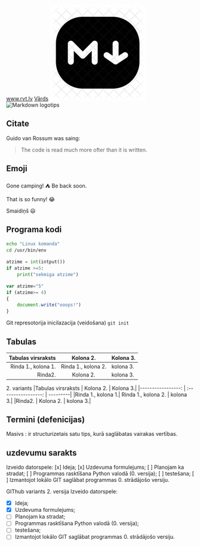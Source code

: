 www.rvt.lv
[Vārds](https://www.markdownguide.org)
![markdown_logotips](markdown_logo.webp)
![Markdown logotips](https://cdn.iconscout.com/icon/premium/png-512-thumb/markdown-4887880-4072416.png?f=webp&w=256)


## Citate

Guido van Rossum was saing:
> The code is read much more ofter than it is written.

## Emoji

Gone camping! :tent: Be back soon.

That is so funny! :joy:

Smaidiņš 😃

## Programa kodi

```sh
echo "Linux komanda"
cd /usr/bin/env
```

```python
atzime = int(intput())
if atzime >=5:
    print("sekmiga atzime")
```

```javascript
var atzime="5"
if (atzime>= 4)
{
    document.write("ooops!")
}
```

Git represotorija inicilazacija (veidošana) `git init`

## Tabulas

Tabulas virsraksts | Kolona 2.           | Kolona 3.
-----------------: | :-----------------: | ---------
Rinda 1., kolona 1.| Rinda 1., kolona 2. | kolona 3.
Rinda2.            | Kolona 2.           | kolona 3.

2\. variants
|Tabulas virsraksts | Kolona 2.           | Kolona 3.|
|-----------------: | :-----------------: | ---------|
|Rinda 1., kolona 1.| Rinda 1., kolona 2. | kolona 3.|
|Rinda2.            | Kolona 2.           | kolona 3.|

## Termini (defenicijas)

Masivs
: ir structurizetais satu tips, kurā saglābatas vairakas vertības.

## uzdevumu sarakts

Izveido datorspele:
[x] Ideja;
[x] Uzdevuma formulejums;
[ ] Planojam ka stradat;
[ ] Programmas rasktīšana Python valodā (0. versija);
[ ] testešana;
[ ] Izmantojot lokālo GIT saglābat programmas 0. strādājošo versiju.

GIThub variants 2. versija
Izveido datorspele:
- [x] Ideja;
- [x] Uzdevuma formulejums;
- [ ] Planojam ka stradat;
- [ ] Programmas rasktīšana Python valodā (0. versija);
- [ ] testešana;
- [ ] Izmantojot lokālo GIT saglābat programmas 0. strādājošo versiju.
